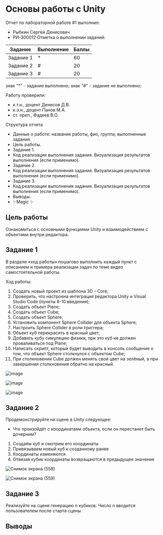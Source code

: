 # Основы работы с Unity
Отчет по лабораторной работе #1 выполнил:
- Рыбкин Сергей Денисович
- РИ-300012
Отметка о выполнении заданий:

| Задание | Выполнение | Баллы |
| ------ | ------ | ------ |
| Задание 1 | * | 60 |
| Задание 2 | # | 20 |
| Задание 3 | # | 20 |

знак "*" - задание выполнено; знак "#" - задание не выполнено;

Работу проверили:
- к.т.н., доцент Денисов Д.В.
- к.э.н., доцент Панов М.А.
- ст. преп., Фадеев В.О.


Структура отчета

- Данные о работе: название работы, фио, группа, выполненные задания.
- Цель работы.
- Задание 1.
- Код реализации выполнения задания. Визуализация результатов выполнения (если применимо).
- Задание 2.
- Код реализации выполнения задания. Визуализация результатов выполнения (если применимо).
- Задание 3.
- Код реализации выполнения задания. Визуализация результатов выполнения (если применимо).
- Выводы.
- ✨Magic ✨

## Цель работы
Ознакомиться с основными функциями Unity и взаимодействием с объектами внутри редактора.

## Задание 1

В разделе «ход работы» пошагово выполнить каждый пункт с описанием и примера реализации задач по теме видео самостоятельной работы.

Ход работы:
1) Создать новый проект из шаблона 3D – Core;
2) Проверить, что настроена интеграция редактора Unity и Visual Studio Code (пункты 8-10 введения);
3) Создать объект Plane;
4) Создать объект Cube;
5) Создать объект Sphere;
6) Установить компонент Sphere Collider для объекта Sphere;
7) Настроить Sphere Collider в роли триггера;
8) Объект куб перекрасить в красный цвет;
9) Добавить кубу симуляцию физики, при это куб не должен проваливаться под Plane;
10) Написать скрипт, который будет выводить в консоль сообщение о том, что объект Sphere столкнулся с объектом Cube;
11) При столкновении Cube должен менять свой цвет на зелёный, а при завершении столкновения обратно на красный.

![image](https://user-images.githubusercontent.com/100475554/192155886-083dc326-e9a0-446d-8554-e2d318ca2ecb.png)

![image](https://user-images.githubusercontent.com/100475554/192155840-2bf31b03-74f2-4a9d-907a-563cdbb026ee.png)

![image](https://user-images.githubusercontent.com/100475554/192155853-25217d85-052e-44d0-8e1f-2551492271e4.png)

## Задание 2

Продемонстрируйте на сцене в Unity следующее:
- Что произойдёт с координатами объекта, если он перестанет быть дочерним?

1) Создаём куб и смотрим его координаты
2) Привязываем новый куб к созданному ранее
3) Координаты изменяются
4) Отвязав кубик координаты возвращаются в предыдущее значение

![Снимок экрана (558)](https://user-images.githubusercontent.com/100475554/192155384-071b5468-ac28-411a-ac5e-46a378cf59bf.png)

![Снимок экрана (559)](https://user-images.githubusercontent.com/100475554/192155390-4ebc27ba-cda6-43b3-b75e-fb675dc9ac1e.png)



## Задание 3

Реализуйте на сцене генерацию n кубиков. Число n вводится пользователем после старта сцены

## Выводы




